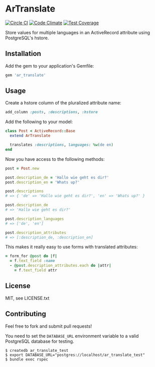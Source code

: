 # ArTranslate

[![Circle CI](https://circleci.com/gh/ad2games/ar_translate.svg?style=svg)](https://circleci.com/gh/ad2games/ar_translate)
[![Code Climate](https://codeclimate.com/github/ad2games/ar_translate/badges/gpa.svg)](https://codeclimate.com/github/ad2games/ar_translate)
[![Test Coverage](https://codeclimate.com/github/ad2games/ar_translate/badges/coverage.svg)](https://codeclimate.com/github/ad2games/ar_translate/coverage)

Store values for multiple languages in an ActiveRecord attribute using PostgreSQL's hstore.

## Installation

Add the gem to your application's Gemfile:

```ruby
gem 'ar_translate'
```

## Usage

Create a hstore column of the pluralized attribute name:
```ruby
add_column :posts, :descriptions, :hstore
```

Add the following to your model:
```ruby
class Post < ActiveRecord::Base
  extend ArTranslate

  translates :descriptions, languages: %w(de en)
end
```

Now you have access to the following methods:

```ruby
post = Post.new

post.description_de = 'Hallo wie geht es dir?'
post.description_en = 'Whats up?'

post.descriptions
# => { 'de' => 'Hallo wie geht es dir?', 'en' => 'Whats up?' }

post.description_de
# => 'Hallo wie geht es dir?'

post.description_languages
# => ['de', 'en']

post.description_attributes
# => [:description_de, :description_en]
```

This makes it really easy to use forms with translated attributes:
```ruby
= form_for @post do |f|
  = f.text_field :name
  - @post.description_attributes.each do |attr|
    = f.text_field attr
```

## License

MIT, see LICENSE.txt

## Contributing

Feel free to fork and submit pull requests!

You need to set the `DATABASE_URL` environment variable
to a valid PostgreSQL database for testing.

```
$ createdb ar_translate_test
$ export DATABASE_URL="postgres://localhost/ar_translate_test"
$ bundle exec rspec
```
